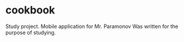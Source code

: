 # cookbook

Study project. Mobile application for Mr. Paramonov
Was written for the purpose of studying.
